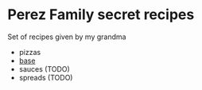 # Perez Family secret recipes

Set of recipes given by my grandma

- pizzas 
 - [base](./pizzas/base.md)
- sauces (TODO)
- spreads (TODO)

